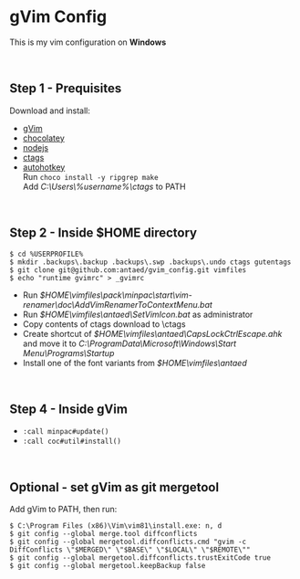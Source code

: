 # gVim Config

This is my vim configuration on **Windows**

<br/>

## Step 1 - Prequisites

Download and install:
* [gVim](https://github.com/vim/vim-win32-installer/releases)
* [chocolatey](https://chocolatey.org/install)
* [nodejs](https://nodejs.org/en/)
* [ctags](https://github.com/universal-ctags/ctags-win32/releases)
* [autohotkey](https://www.autohotkey.com/)
\
Run `choco install -y ripgrep make`\
Add *C:\Users\\%username%\ctags* to PATH

<br/>

## Step 2 - Inside $HOME directory

```
$ cd %USERPROFILE%  
$ mkdir .backups\.backup .backups\.swp .backups\.undo ctags gutentags
$ git clone git@github.com:antaed/gvim_config.git vimfiles
$ echo "runtime gvimrc" > _gvimrc
```
* Run *$HOME\vimfiles\pack\minpac\start\vim-renamer\doc\AddVimRenamerToContextMenu.bat*
* Run *$HOME\vimfiles\antaed\SetVimIcon.bat* as administrator
* Copy contents of ctags download to \ctags
* Create shortcut of *$HOME\vimfiles\antaed\CapsLockCtrlEscape.ahk* and move it to *C:\ProgramData\Microsoft\Windows\Start Menu\Programs\Startup*
* Install one of the font variants from *$HOME\vimfiles\antaed*

<br/>

## Step 4 - Inside gVim

* `:call minpac#update()` 
* `:call coc#util#install()`

<br/>

## Optional - set gVim as git mergetool

Add gVim to PATH, then run:
```
$ C:\Program Files (x86)\Vim\vim81\install.exe: n, d
$ git config --global merge.tool diffconflicts
$ git config --global mergetool.diffconflicts.cmd "gvim -c DiffConflicts \"$MERGED\" \"$BASE\" \"$LOCAL\" \"$REMOTE\""
$ git config --global mergetool.diffconflicts.trustExitCode true
$ git config --global mergetool.keepBackup false
```

<br/>

